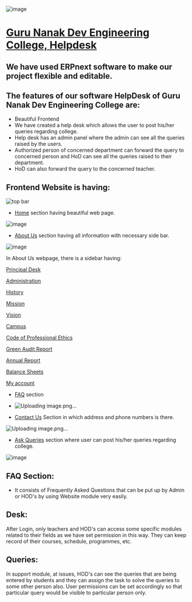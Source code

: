 ![image](https://user-images.githubusercontent.com/74251229/110917563-0df15f00-8340-11eb-9b7e-78c128d463d4.png)
# [Guru Nanak Dev Engineering College, Helpdesk](https://a8cc6b3e27bb.ngrok.io/)

## We have used ERPnext software to make our project flexible and editable.

## The features of our software HelpDesk of Guru Nanak Dev Engineering College are:
- Beautiful Frontend
- We have created a help desk which allows the user to post his/her queries regarding college.
- Help desk has an admin panel where the admin can see all the queries raised by the users.
- Authorized person of concerned department can forward the query to concerned person and HoD can see all the queries raised to their department.
- HoD can also forward the query to the concerned teacher.

## Frontend Website is having: 




![top bar](https://user-images.githubusercontent.com/74251229/110915881-35dfc300-833e-11eb-8e8b-07cb0fa7a7b7.png)

- [Home](https://a8cc6b3e27bb.ngrok.io/) section having beautiful web page.

![image](https://user-images.githubusercontent.com/74251229/110919096-e00d1a00-8341-11eb-911c-a0706f609f86.png)

- [About Us](https://a8cc6b3e27bb.ngrok.io/about) section having all information with necessary side bar. 

![image](https://user-images.githubusercontent.com/74251229/110919140-ee5b3600-8341-11eb-9818-74b71750373c.png)

In About Us webpage, there is a sidebar having:

[Principal Desk](https://a8cc6b3e27bb.ngrok.io/PrincipalDesk)

[Administration](https://a8cc6b3e27bb.ngrok.io/administration)

[History](https://a8cc6b3e27bb.ngrok.io/history)

[Mission](https://a8cc6b3e27bb.ngrok.io/mission)

[Vision](https://a8cc6b3e27bb.ngrok.io/vision)

[Campus](https://a8cc6b3e27bb.ngrok.io/campus)

[Code of Professional Ethics](https://gndec.ac.in/sites/default/files/cope7_1.pdf)

[Green Audit Report](https://gndec.ac.in/sites/default/files/gar.pdf)

[Annual Report](https://gndec.ac.in/sites/default/files/annual%20reports.pdf)

[Balance Sheets](https://www.gndec.ac.in/?q=node/344)

[My account](https://a8cc6b3e27bb.ngrok.io/me)
- [FAQ](https://a8cc6b3e27bb.ngrok.io/faq) section

- ![Uploading image.png…]()

- [Contact Us](https://a8cc6b3e27bb.ngrok.io/contact) Section in which address and phone numbers is there.

![Uploading image.png…]()

- [Ask Queries](https://a8cc6b3e27bb.ngrok.io/gndec-queries) section where user can post his/her queries regarding college.

![image](https://user-images.githubusercontent.com/74251229/110918770-873d8180-8341-11eb-93e6-4e7467b2fc44.png)
<!--- ldap login to the user along with guest login.-->


## FAQ Section:
- It consists of Frequently Asked Questions that can be put up by Admin or HOD's by using Website module very easily.

## Desk:
After Login, only teachers and HOD's can access some specific modules related to their fields as we have set permission in this way. They can keep record of their courses, schedule, programmes, etc.

## Queries: 
In support module, at issues, HOD's can see the queries that are being entered by students and they can assign the task to solve the queries to some other person also.
User permissions can be set accordingly so that particular query would be visible to particular person only.
